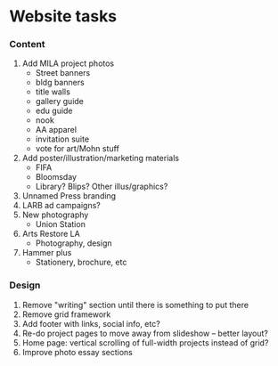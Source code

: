 Website tasks
===============

### Content
1. Add MILA project photos
    - Street banners
    - bldg banners
    - title walls
    - gallery guide
    - edu guide
    - nook
    - AA apparel
    - invitation suite
    - vote for art/Mohn stuff
2. Add poster/illustration/marketing materials
    - FIFA
    - Bloomsday
    - Library? Blips? Other illus/graphics?
3. Unnamed Press branding
4. LARB ad campaigns?
5. New photography
    - Union Station
6. Arts Restore LA
    - Photography, design
7. Hammer plus
    - Stationery, brochure, etc


### Design
1. Remove "writing" section until there is something to put there
2. Remove grid framework
3. Add footer with links, social info, etc?
4. Re-do project pages to move away from slideshow – better layout?
5. Home page: vertical scrolling of full-width projects instead of grid?
6. Improve photo essay sections
